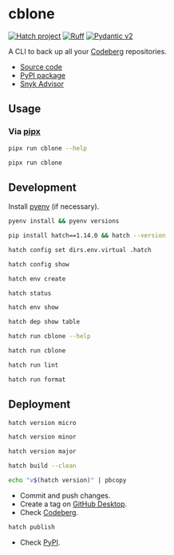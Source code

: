 # cblone

[![Hatch project](https://img.shields.io/badge/%F0%9F%A5%9A-Hatch-4051b5.svg)](https://github.com/pypa/hatch)
[![Ruff](https://img.shields.io/endpoint?url=https://raw.githubusercontent.com/astral-sh/ruff/main/assets/badge/v2.json)](https://github.com/astral-sh/ruff)
[![Pydantic v2](https://img.shields.io/endpoint?url=https://raw.githubusercontent.com/pydantic/pydantic/main/docs/badge/v2.json)](https://pydantic.dev)

A CLI to back up all your [Codeberg](https://codeberg.org/) repositories.

- [Source code](https://codeberg.org/joaopalmeiro/cblone)
- [PyPI package](https://pypi.org/project/cblone/)
- [Snyk Advisor](https://snyk.io/advisor/python/cblone)

## Usage

### Via [pipx](https://github.com/pypa/pipx)

```bash
pipx run cblone --help
```

```bash
pipx run cblone
```

## Development

Install [pyenv](https://github.com/pyenv/pyenv) (if necessary).

```bash
pyenv install && pyenv versions
```

```bash
pip install hatch==1.14.0 && hatch --version
```

```bash
hatch config set dirs.env.virtual .hatch
```

```bash
hatch config show
```

```bash
hatch env create
```

```bash
hatch status
```

```bash
hatch env show
```

```bash
hatch dep show table
```

```bash
hatch run cblone --help
```

```bash
hatch run cblone
```

```bash
hatch run lint
```

```bash
hatch run format
```

## Deployment

```bash
hatch version micro
```

```bash
hatch version minor
```

```bash
hatch version major
```

```bash
hatch build --clean
```

```bash
echo "v$(hatch version)" | pbcopy
```

- Commit and push changes.
- Create a tag on [GitHub Desktop](https://github.blog/2020-05-12-create-and-push-tags-in-the-latest-github-desktop-2-5-release/).
- Check [Codeberg](https://codeberg.org/joaopalmeiro/cblone/tags).

```bash
hatch publish
```

- Check [PyPI](https://pypi.org/project/cblone/).
